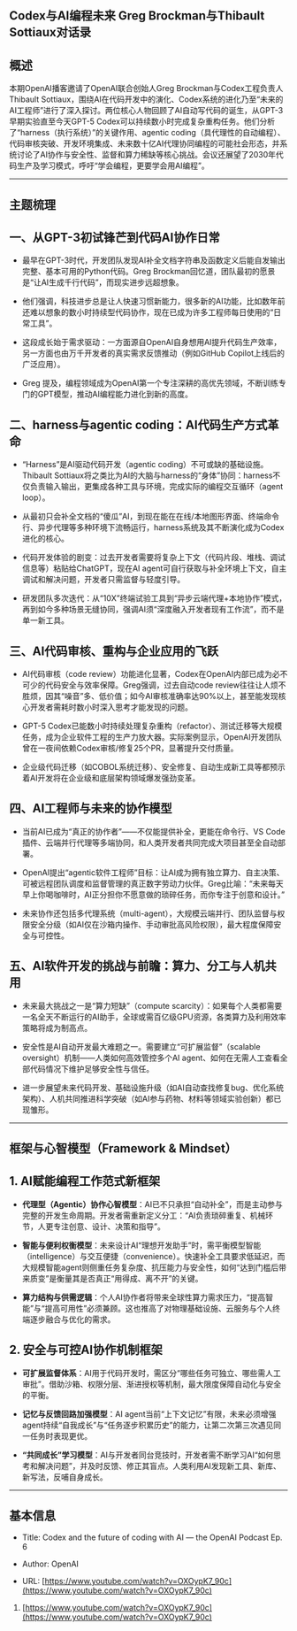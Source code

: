 ## Codex与AI编程未来 Greg Brockman与Thibault Sottiaux对话录

## 概述

本期OpenAI播客邀请了OpenAI联合创始人Greg Brockman与Codex工程负责人Thibault Sottiaux，围绕AI在代码开发中的演化、Codex系统的进化乃至“未来的AI工程师”进行了深入探讨。两位核心人物回顾了AI自动写代码的诞生，从GPT-3早期实验直至今天GPT-5 Codex可以持续数小时完成复杂重构任务。他们分析了“harness（执行系统）”的关键作用、agentic coding（具代理性的自动编程）、代码审核突破、开发环境集成、未来数十亿AI代理协同编程的可能社会形态，并系统讨论了AI协作与安全性、监督和算力稀缺等核心挑战。会议还展望了2030年代码生产及学习模式，呼吁“学会编程，更要学会用AI编程”。

---

## 主题梳理

## 一、从GPT-3初试锋芒到代码AI协作日常

- 最早在GPT-3时代，开发团队发现AI补全文档字符串及函数定义后能自发输出完整、基本可用的Python代码。Greg Brockman回忆道，团队最初的愿景是“让AI生成千行代码”，而现实进步远超想象。
    
- 他们强调，科技进步总是让人快速习惯新能力，很多新的AI功能，比如数年前还难以想象的数小时持续型代码协作，现在已成为许多工程师每日使用的“日常工具”。
    
- 这段成长始于需求驱动：一方面源自OpenAI自身想用AI提升代码生产效率，另一方面也由万千开发者的真实需求反馈推动（例如GitHub Copilot上线后的广泛应用）。
    
- Greg 提及，编程领域成为OpenAI第一个专注深耕的高优先领域，不断训练专门的GPT模型，推动AI编程能力进化到新的高度。
    

## 二、harness与agentic coding：AI代码生产方式革命

- “Harness”是AI驱动代码开发（agentic coding）不可或缺的基础设施。Thibault Sottiaux将之类比为AI的大脑与harness的“身体”协同：harness不仅负责输入输出，更集成各种工具与环境，完成实际的编程交互循环（agent loop）。
    
- 从最初只会补全文档的“傻瓜”AI，到现在能在在线/本地图形界面、终端命令行、异步代理等多种环境下流畅运行，harness系统及其不断演化成为Codex进化的核心。
    
- 代码开发体验的剧变：过去开发者需要将复杂上下文（代码片段、堆栈、调试信息等）粘贴给ChatGPT，现在AI agent可自行获取与补全环境上下文，自主调试和解决问题，开发者只需监督与轻度引导。
    
- 研发团队多次迭代：从“10X”终端试验工具到“异步云端代理+本地协作”模式，再到如今多种场景无缝协同，强调AI须“深度融入开发者现有工作流”，而不是单一新工具。
    

## 三、AI代码审核、重构与企业应用的飞跃

- AI代码审核（code review）功能进化显著，Codex在OpenAI内部已成为必不可少的代码安全与效率保障。Greg强调，过去自动code review往往让人烦不胜烦，因其“噪音”多、低价值；如今AI审核准确率达90%以上，甚至能发现核心开发者需耗时数小时深入思考才能发现的问题。
    
- GPT-5 Codex已能数小时持续处理复杂重构（refactor）、测试迁移等大规模任务，成为企业软件工程的生产力放大器。实际案例显示，OpenAI开发团队曾在一夜间依赖Codex审核/修复25个PR，显著提升交付质量。
    
- 企业级代码迁移（如COBOL系统迁移）、安全修复、自动生成新工具等都预示着AI开发将在企业级和底层架构领域爆发强劲变革。
    

## 四、AI工程师与未来的协作模型

- 当前AI已成为“真正的协作者”——不仅能提供补全，更能在命令行、VS Code插件、云端并行代理等多端协同，和人类开发者共同完成大项目甚至全自动部署。
    
- OpenAI提出“agentic软件工程师”目标：让AI成为拥有独立算力、自主决策、可被远程团队调度和监督管理的真正数字劳动力伙伴。Greg比喻：“未来每天早上你喝咖啡时，AI正分担你不愿意做的琐碎任务，而你专注于创意和设计。”
    
- 未来协作还包括多代理系统（multi-agent），大规模云端并行、团队监督与权限安全分级（如AI仅在沙箱内操作、手动审批高风险权限），最大程度保障安全与可控性。
    

## 五、AI软件开发的挑战与前瞻：算力、分工与人机共用

- 未来最大挑战之一是“算力短缺”（compute scarcity）：如果每个人类都需要一名全天不断运行的AI助手，全球或需百亿级GPU资源，各类算力及利用效率策略将成为制高点。
    
- 安全性是AI自动开发最大难题之一。需要建立“可扩展监督”（scalable oversight）机制——人类如何高效管控多个AI agent、如何在无需人工查看全部代码情况下维护足够安全性与信任。
    
- 进一步展望未来代码开发、基础设施升级（如AI自动查找修复bug、优化系统架构）、人机共同推进科学突破（如AI参与药物、材料等领域实验创新）都已现雏形。
    

---

## 框架与心智模型（Framework & Mindset）

## 1. AI赋能编程工作范式新框架

- **代理型（Agentic）协作心智模型**：AI已不只承担“自动补全”，而是主动参与完整的开发生命周期。开发者需重新定义分工：“AI负责琐碎重复、机械环节，人更专注创意、设计、决策和指导”。
    
- **智能与便利权衡模型**：未来设计AI“理想开发助手”时，需平衡模型智能（intelligence）与交互便捷（convenience）。快速补全工具要求低延迟，而大规模智能agent则侧重任务复杂度、抗压能力与安全性，如何“达到门槛后带来质变”是衡量其是否真正“用得成、离不开”的关键。
    
- **算力结构与供需逻辑**：个人AI协作者将带来全球性算力需求压力，“提高智能”与“提高可用性”必须兼顾。这也推高了对物理基础设施、云服务与个人终端逐步融合与优化的需求。
    

## 2. 安全与可控AI协作机制框架

- **可扩展监督体系**：AI用于代码开发时，需区分“哪些任务可独立、哪些需人工审批”。借助沙箱、权限分层、渐进授权等机制，最大限度保障自动化与安全的平衡。
    
- **记忆与反馈回路加强模型**：AI agent当前“上下文记忆”有限，未来必须增强agent持续“自我成长”与“任务逐步积累历史”的能力，让第二次第三次遇见同一任务时表现更优。
    
- **“共同成长”学习模型**：AI与开发者同台竞技时，开发者需不断学习AI“如何思考和解决问题”，并及时反馈、修正其盲点。人类利用AI发现新工具、新库、新写法，反哺自身成长。
    

---

## 基本信息

- Title: Codex and the future of coding with AI — the OpenAI Podcast Ep. 6
    
- Author: OpenAI
    
- URL: [https://www.youtube.com/watch?v=OXOypK7_90c](https://www.youtube.com/watch?v=OXOypK7_90c)
    

1. [https://www.youtube.com/watch?v=OXOypK7_90c](https://www.youtube.com/watch?v=OXOypK7_90c)